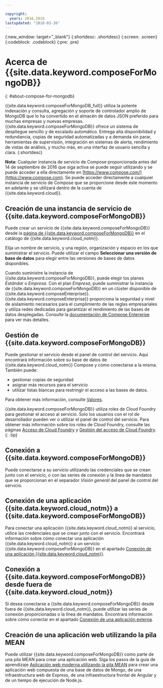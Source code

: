 ```yaml
---

copyright:
  years: 2016,2018
lastupdated: "2018-03-26"
---
```


{:new_window: target="_blank"}
{:shortdesc: .shortdesc}
{:screen: .screen}
{:codeblock: .codeblock}
{:pre: .pre}

# Acerca de {{site.data.keyword.composeForMongoDB}}
{: #about-compose-for-mongodb}

{{site.data.keyword.composeForMongoDB_full}} utiliza la potente indexación y consulta, agregación y soporte de controlador amplio de MongoDB que lo ha convertido en el almacén de datos JSON preferido para muchas empresas y nuevas empresas. {{site.data.keyword.composeForMongoDB}} ofrece un sistema de despliegue sencillo y de escalado automático. Entrega alta disponibilidad y redundancia, copias de seguridad automatizadas y a demanda sin parar, herramientas de supervisión, integración en sistemas de alerta, rendimiento de vistas de análisis, y mucho más, en una interfaz de usuario sencilla y clara.
{:shortdesc}

**Nota:** Cualquier instancia de servicio de Compose proporcionada antes del 14 de septiembre de 2016 que siga activa se puede seguir utilizando y se puede acceder a ella directamente en [https://www.compose.com/](https://www.compose.com). Se puede acceder directamente a cualquier instancia de servicio de Compose que se proporcione desde este momento en adelante y se utilizará dentro de la cuenta de {{site.data.keyword.cloud}}.

## Creación de una instancia de servicio de {{site.data.keyword.composeForMongoDB}}

Puede crear un servicio de {{site.data.keyword.composeForMongoDB}} desde la [página de {{site.data.keyword.composeForMongoDB}}](https://console.{DomainName}/catalog/services/compose-for-mongodb/) en el catálogo de {{site.data.keyword.cloud_notm}}.

Elija un nombre de servicio, y una región, organización y espacio en los que suministrar el servicio. Puede utilizar el campo **Seleccionar una versión de base de datos** para elegir entre las versiones de bases de datos disponibles.

Cuando suministre la instancia de {{site.data.keyword.composeForMongoDB}}, puede elegir los planes *Estándar* o *Empresa*. Con el plan *Empresa*, puede suministrar la instancia de {{site.data.keyword.composeForMongoDB}} en un clúster disponible de {{site.data.keyword.composeEnterprise}}. {{site.data.keyword.composeEnterprise}} proporciona la seguridad y nivel de aislamiento necesarios para el cumplimiento de las reglas empresariales y utiliza redes dedicadas para garantizar el rendimiento de las bases de datos desplegadas. Consulte la [documentación de Compose Enterprise](../ComposeEnterprise/index.html) para ver más detalles.

## Gestión de {{site.data.keyword.composeForMongoDB}}

Puede gestionar el servicio desde el panel de control del servicio. Aquí encontrará información sobre su base de datos de {{site.data.keyword.cloud_notm}} Compose y cómo conectarse a la misma. También puede:
- gestionar copias de seguridad
- asignar más recursos para el servicio
- utilizar listas blancas para restringir el acceso a las bases de datos. 

Para obtener más información, consulte [Valores](./dashboard-settings.html).

{{site.data.keyword.composeForMongoDB}} utiliza roles de Cloud Foundry para gestionar el acceso al servicio. Solo los usuarios con el rol de desarrollador pueden ver o utilizar el panel de control del servicio. Para obtener más información sobre los roles de Cloud Foundry, consulte las páginas [Acceso de Cloud Foundry](https://console.bluemix.net/docs/iam/cfaccess.html#cfaccess) y [Gestión del acceso de Cloud Foundry](https://console.bluemix.net/docs/iam/mngcf.html#mngcf).
{: .tip}

## Conexión a {{site.data.keyword.composeForMongoDB}}

Puede conectarse a su servicio utilizando las credenciales que se crean junto con el servicio, o con las series de conexión y la línea de mandatos que se proporcionan en el separador *Visión general* del panel de control del servicio.

## Conexión de una aplicación {{site.data.keyword.cloud_notm}} a {{site.data.keyword.composeForMongoDB}}

Para conectar una aplicación {{site.data.keyword.cloud_notm}} al servicio, utilice las credenciales que se crean junto con el servicio. Encontrará información sobre cómo conectar una aplicación {{site.data.keyword.cloud_notm}} a un servicio {{site.data.keyword.composeForMongoDB}} en el apartado [Conexión de una aplicación {{site.data.keyword.cloud_notm}}](./connecting-bluemix-app.html).

## Conexión a {{site.data.keyword.composeForMongoDB}} desde fuera de {{site.data.keyword.cloud_notm}}

Si desea conectarse a {{site.data.keyword.composeForMongoDB}} desde fuera de {{site.data.keyword.cloud_notm}}, puede utilizar las series de conexión proporcionadas o la línea de mandatos. Encontrará información sobre cómo conectar en el apartado [Conexión de una aplicación externa](./connecting-external.html).

## Creación de una aplicación web utilizando la pila MEAN

Puede utilizar {{site.data.keyword.composeForMongoDB}} como parte de una pila MEAN para crear una aplicación web. Siga los pasos de la guía de aprendizaje [Aplicación web moderna utilizando la pila MEAN](../../tutorials/mean-stack.html) para crear una aplicación web compuesta de una base de datos de Mongo, de una infraestructura web de Express, de una infraestructura frontal de Angular y de un tiempo de ejecución de Node.js.
